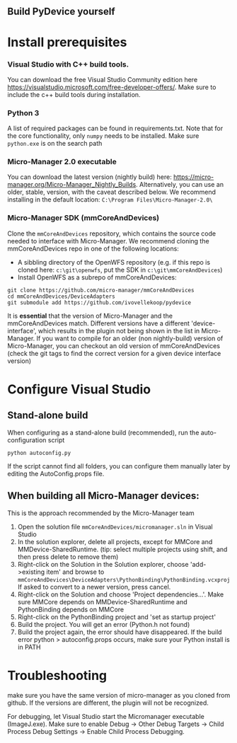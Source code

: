 ## Build PyDevice yourself

# Install prerequisites
### Visual Studio with C++ build tools.
You can download the free Visual Studio Community edition here https://visualstudio.microsoft.com/free-developer-offers/. Make sure to include the c++ build tools during installation.


### Python 3
A list of required packages can be found in requirements.txt. Note that for the core functionality, only `numpy` needs to be installed. Make sure `python.exe` is on the search path

### Micro-Manager 2.0 executable
You can download the latest version (nightly build) here: https://micro-manager.org/Micro-Manager_Nightly_Builds. Alternatively, you can use an older, stable, version, with the caveat described below. We recommend installing in the default location: `C:\Program Files\Micro-Manager-2.0\`

### Micro-Manager SDK (mmCoreAndDevices)
Clone the `mmCoreAndDevices` repository, which contains the source code needed to interface with Micro-Manager. We recommend cloning the mmCoreAndDevices repo in one of the following locations:
* A sibbling directory of the OpenWFS repository (e.g. if this repo is cloned here: `c:\git\openwfs`, put the SDK in `c:\git\mmCoreAndDevices`)
* Install OpenWFS as a subrepo of mmCoreAndDevices:

~~~
git clone https://github.com/micro-manager/mmCoreAndDevices
cd mmCoreAndDevices/DeviceAdapters
git submodule add https://github.com/ivovellekoop/pydevice
~~~

It is **essential** that the version of Micro-Manager and the mmCoreAndDevices match. Different versions have a different 'device-interface', which results in the plugin not being shown in the list in Micro-Manager. If you want to compile for an older (non nightly-build) version of Micro-Manager, you can checkout an old version of mmCoreAndDevices (check the git tags to find the correct version for a given device interface version)


# Configure Visual Studio
## Stand-alone build
When configuring as a stand-alone build (recommended), run the auto-configuration script
~~~
python autoconfig.py
~~~
If the script cannot find all folders, you can configure them manually later by editing the AutoConfig.props file.


## When building all Micro-Manager devices:
This is the approach recommended by the Micro-Manager team

1. Open the solution file `mmCoreAndDevices/micromanager.sln` in Visual Studio
2. In the solution explorer, delete all projects, except for MMCore and MMDevice-SharedRuntime. (tip: select multiple projects using shift, and then press delete to remove them)
3. Right-click on the Solution in the Solution explorer, choose 'add->existing item' and browse to `mmCoreAndDevices\DeviceAdapters\PythonBinding\PythonBinding.vcxproj`
 If asked to convert to a newer version, press cancel.
5. Right-click on the Solution and choose 'Project dependencies...'. Make sure MMCore depends on MMDevice-SharedRuntime and PythonBinding depends on MMCore
6. Right-click on the PythonBinding project and 'set as startup project' 
7. Build the project. You will get an error (Python.h not found)
8. Build the project again, the error should have disappeared. If the build error python > autoconfig.props occurs, make sure your Python install is in PATH


# Troubleshooting
make sure you have the same version of micro-manager as you cloned from github. If the versions are different, the plugin will not be recognized.

For debugging, let Visual Studio start the Micromanager executable (ImageJ.exe). Make sure to enable Debug -> Other Debug Targets -> Child Process Debug Settings -> Enable Child Process Debugging.